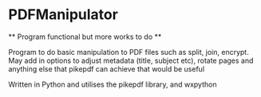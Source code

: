 # PDFManipulator

** Program functional but more works to do **

Program to do basic manipulation to PDF files such as split, join, encrypt. 
May add in options to adjust metadata (title, subject etc), rotate pages and anything else that pikepdf can achieve that would be useful

Written in Python and utilises the pikepdf library, and wxpython
